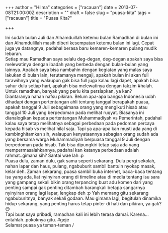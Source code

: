 +++
author = "Hilma"
categories = ["racauan"]
date = 2013-07-08T21:00:00Z
description = ""
draft = false
slug = "puasa-kita"
tags = ["racauan"]
title = "Puasa Kita?"

+++

<div dir="ltr">Ini sudah bulan Juli dan Alhamduillah ketemu bulan Ramadhan di bulan ini dan Alhamdulillah masih diberi kesempatan ketemu bulan ini lagi. Cepat juga ya datangnya, padahal berasa baru kemaren-kemaren pulang mudik lebaran.</div><div dir="ltr">Setiap mau Ramadhan saya selalu deg-degan, deg-degan apakah saya bisa melewatinya dengan ibadah yang berbeda dengan bulan-bulan yang lainnya. Apakah saya bisa nambahin dengan kegiatan yang malas saya lakukan di bulan lain, terutamanya mengaji, apakah bulan ini akan full tarawihnya yang walaupun gak bisa full juga kalau lagi dapet, apakah bisa sahur dulu setiap hari, apakah bisa melewatinya dengan takzim #halah.  
 Untuk ramadhan, banyak yang perlu kita persiapkan, ya kan?</div><div dir="ltr">Diantaranya nahan nafsu pikiran. Belum apa-apa bangsa Indonesia udah dihadapi dengan pertentangan ahli tentang tanggal berapakah puasa, apakah tanggal 9 Juli sebagaimana orang yang mengikuti hisab atau tanggal 10 Juli yang berpedoman pada melihat ruqyat. Biasanya ini dianalogikan kepada pertentangan Muhammadiyah vs Pemerintah, padahal kalau saya tetap melihatnya sebagai perbedaan pada pedoman percaya kepada hisab vs melihat hilal saja. Tapi ya apa-apa kan musti ada yang di kambinghitamkan sih, walaupun kenyataannya sebagian orang sudah ada yang bersama warga Muhammadiyah berpuasa tanggal 9 Juli dengan berpedoman pada hisab. Tak bisa dipungkiri tetap saja ada yang mempermasalahkannya, padahal kan katanya perbedaan adalah rahmat..gimana sih? Santai wae lah :p</div><div dir="ltr">Puasa dulu, zaman dulu, gak sama seperti sekarang. Dulu pergi sekolah, nahan lapar dan haus, pulang, ngabuburit sambil bantuin nyokap masak, kelar deh. Zaman sekarang, puasa sambil buka internet, baca-baca tentang isu yang ada, liat nyinyiran orang di timeline atau di media tentang isu sara yang gampang sekali bikin orang terpancing buat adu komen dari yang penting sampai gak penting ditambah barangkali betapa sangarnya nyinyiran orang lagi lapar, lengkap deh :p Yah memang gitu sekarang ngabuburitnya, banyak sekali godaan. Mau gimana lagi, begitulah dinamika hidup sekarang, yang penting harus tetap pinter di hati dan pikiran, ya gak? 😉</div><div dir="ltr">Tapi buat saya pribadi, ramadhan kali ini lebih terasa damai. Karena…entahlah..pokoknya gitu. #geje</div><div dir="ltr">Selamat puasa ya teman-teman /</div>

